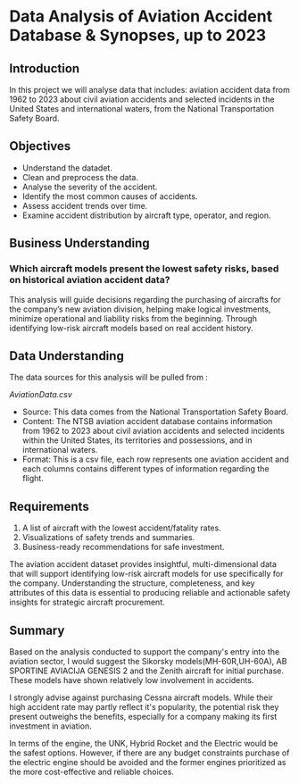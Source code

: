# Data Analysis of Aviation Accident Database & Synopses, up to 2023
## Introduction
In this project we will analyse data that includes: aviation accident data from 1962 to 2023 about civil aviation accidents and selected incidents in the United States and international waters, from the National Transportation Safety Board.

## Objectives

- Understand the datadet.
- Clean and preprocess the data.
- Analyse the severity of the accident.
- Identify the most common causes of accidents.
- Assess accident trends over time.
- Examine accident distribution by aircraft type, operator, and region.

## Business Understanding
### Which aircraft models present the lowest safety risks, based on historical aviation accident data?

This analysis will guide decisions regarding the purchasing of aircrafts for the company’s new aviation division, helping make logical investments, minimize operational and liability risks from the beginning. Through identifying low-risk aircraft models based on real accident history.

## Data Understanding
The data sources for this analysis will be pulled from :

_AviationData.csv_

- Source: This data comes from the National Transportation Safety Board.
- Content: The NTSB aviation accident database contains information from 1962 to 2023 about civil aviation accidents and selected incidents within the United States, its territories and possessions, and in international waters.
- Format: This is a csv file, each row represents one aviation accident and each columns contains different types of information regarding the flight.

## Requirements
1. A list of aircraft with the lowest accident/fatality rates.
2. Visualizations of safety trends and summaries.
3. Business-ready recommendations for safe investment.

The aviation accident dataset provides insightful, multi-dimensional data that will support identifying low-risk aircraft models for use specifically for the company. Understanding the structure, completeness, and key attributes of this data is essential to producing reliable and actionable safety insights for strategic aircraft procurement.


## Summary
Based on the analysis conducted to support the company's entry into the aviation sector,
I would suggest the Sikorsky models(MH-60R,UH-60A), AB SPORTINE AVIACIJA GENESIS 2 
and the Zenith aircraft for initial purchase.
These models have shown relatively low involvement in accidents.

I strongly advise  against purchasing Cessna aircraft models.
While their high accident rate may partly reflect it's popularity,
the potential risk they present outweighs the benefits,
especially for a company making its first investment in aviation.

In terms of the engine, the UNK, Hybrid Rocket and the Electric would be the safest options.
However, if there are any budget constraints purchase of the electric engine should be avoided
and the former engines prioritized as the more cost-effective and reliable choices.

